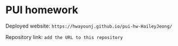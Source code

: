 # PUI homework

Deployed website: `https://hwayounj.github.io/pui-hw-HaileyJeong/`

Repository link: `add the URL to this repository`
